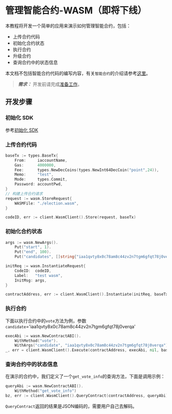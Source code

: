 <!--
order: 8
-->

# 管理智能合约-WASM（即将下线）

本教程将开发一个简单的应用来演示如何管理智能合约，包括：

- 上传合约代码
- 初始化合约状态
- 执行合约
- 升级合约
- 查询合约中的状态信息

本文档不包括智能合约代码的编写内容，有关`智能合约`的介绍请参考[这里](../core_modules/wasm.md)。

>**_需求：_** 开发前请完成[准备工作](prepare.md)。

## 开发步骤

### 初始化 SDK

参考[初始化 SDK](sdk_init.md)

### 上传合约代码

```go
baseTx := types.BaseTx{
    From:     iaccountName,
    Gas:      4000000,
    Fee:      types.NewDecCoins(types.NewInt64DecCoin("point",24)),
    Memo:     "test",
    Mode:     types.Commit,
    Password: accountPwd,
}
// 构建上传合约请求
request := wasm.StoreRequest{
    WASMFile: "./election.wasm",
}

codeID, err := client.WasmClient().Store(request, baseTx)
```

### 初始化合约状态

```go
args := wasm.NewArgs().
    Put("start", 1).
    Put("end", 100).
    Put("candidates", []string{"iaa1qvty8x0c78am8c44zv2n7tgm6gfqt78j0verqa", "iaa1zk2tse0pkk87p2v8tcsfs0ytfw3t88kejecye5"})

initReq := wasm.InstantiateRequest{
    CodeID:  codeID,
    Label:   "test wasm",
    InitMsg: args,
}

contractAddress, err := client.WasmClient().Instantiate(initReq, baseTx)
```

### 执行合约

下面以执行合约中的`vote`方法为例，参数`candidate`='iaa1qvty8x0c78am8c44zv2n7tgm6gfqt78j0verqa'

```go
execAbi := wasm.NewContractABI().
    WithMethod("vote").
    WithArgs("candidate", "iaa1qvty8x0c78am8c44zv2n7tgm6gfqt78j0verqa")
_, err = client.WasmClient().Execute(contractAddress, execAbi, nil, baseTx)
```

### 查询合约中的状态信息

在演示的合约中，我们定义了一个`get_vote_info`的查询方法，下面是调用示例：

```go
queryAbi := wasm.NewContractABI().
    WithMethod("get_vote_info")
bz, err := client.WasmClient().QueryContract(contractAddress, queryAbi)
```

`QueryContract`返回的结果是JSON编码的，需要用户自己去解码。
